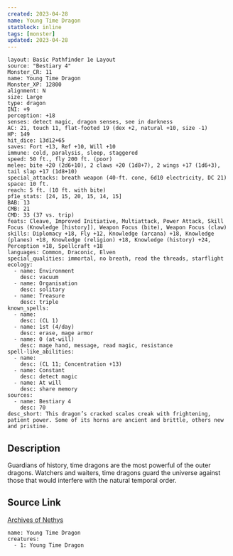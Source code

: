 ```yaml
---
created: 2023-04-28
name: Young Time Dragon
statblock: inline
tags: [monster]
updated: 2023-04-28
---
```

```statblock
layout: Basic Pathfinder 1e Layout
source: "Bestiary 4"
Monster_CR: 11
name: Young Time Dragon
Monster_XP: 12800
alignment: N
size: Large
type: dragon
INI: +9
perception: +18
senses: detect magic, dragon senses, see in darkness
AC: 21, touch 11, flat-footed 19 (dex +2, natural +10, size -1)
HP: 149
hit_dice: 13d12+65
saves: Fort +13, Ref +10, Will +10
immune: cold, paralysis, sleep, staggered
speed: 50 ft., fly 200 ft. (poor)
melee: bite +20 (2d6+10), 2 claws +20 (1d8+7), 2 wings +17 (1d6+3), tail slap +17 (1d8+10)
special_attacks: breath weapon (40-ft. cone, 6d10 electricity, DC 21)
space: 10 ft.
reach: 5 ft. (10 ft. with bite)
pf1e_stats: [24, 15, 20, 15, 14, 15]
BAB: 13
CMB: 21
CMD: 33 (37 vs. trip)
feats: Cleave, Improved Initiative, Multiattack, Power Attack, Skill Focus (Knowledge [history]), Weapon Focus (bite), Weapon Focus (claw)
skills: Diplomacy +18, Fly +12, Knowledge (arcana) +18, Knowledge (planes) +18, Knowledge (religion) +18, Knowledge (history) +24, Perception +18, Spellcraft +18
languages: Common, Draconic, Elven
special_qualities: immortal, no breath, read the threads, starflight
ecology:
  - name: Environment
    desc: vacuum
  - name: Organisation
    desc: solitary
  - name: Treasure
    desc: triple
known_spells:
  - name:
    desc: (CL 1)
  - name: 1st (4/day)
    desc: erase, mage armor
  - name: 0 (at-will)
    desc: mage hand, message, read magic, resistance
spell-like_abilities:
  - name:
    desc: (CL 11; Concentration +13)
  - name: Constant
    desc: detect magic
  - name: At will
    desc: share memory
sources:
  - name: Bestiary 4
    desc: 70
desc_short: This dragon’s cracked scales creak with frightening, patient power. Some of its horns are ancient and brittle, others new and pristine.
```
## Description
Guardians of history, time dragons are the most powerful of the outer dragons. Watchers and waiters, time dragons guard the universe against those that would interfere with the natural temporal order.
## Source Link
[Archives of Nethys](https://aonprd.com/MonsterDisplay.aspx?ItemName=Young%20Time%20Dragon)
```encounter-table
name: Young Time Dragon
creatures:
  - 1: Young Time Dragon
```
